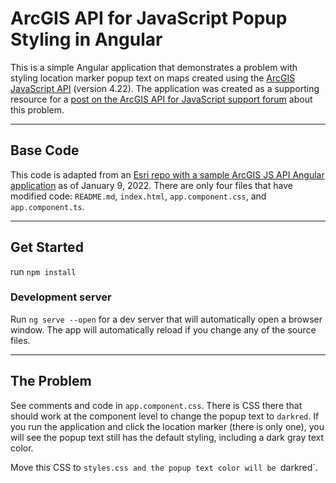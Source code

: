 #  ArcGIS API for JavaScript Popup Styling in Angular

This is a simple Angular application that demonstrates a problem with styling location marker popup text on maps created using the [ArcGIS JavaScript API](https://developers.arcgis.com/javascript/latest/) (version 4.22). The application was created as a supporting resource for a [post on the ArcGIS API for JavaScript support forum](https://community.esri.com/t5/arcgis-api-for-javascript-questions/styling-popup-text-in-angular/td-p/1130630) about this problem.

---
## Base Code

This code is adapted from an [Esri repo with a sample ArcGIS JS API Angular application](https://github.com/Esri/jsapi-resources/tree/master/esm-samples/jsapi-angular-cli) as of January 9, 2022. There are only four files that have modified code: `README.md`, `index.html`, `app.component.css`, and `app.component.ts`.

---

## Get Started

run `npm install`

### Development server

Run `ng serve --open` for a dev server that will automatically open a browser window. The app will automatically reload if you change any of the source files.

---
## The Problem

See comments and code in `app.component.css`. There is CSS there that should work at the component level to change the popup text to `darkred`. If you run the application and click the location marker (there is only one), you will see the popup text still has the default styling, including a dark gray text color. 

Move this CSS to `styles.css and the popup text color will be `darkred`.
